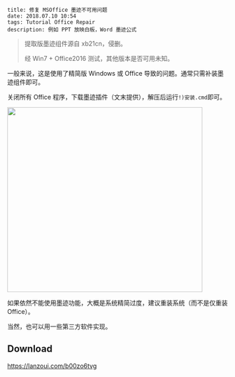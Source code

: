 ```
title: 修复 MSOffice 墨迹不可用问题
date: 2018.07.10 10:54
tags: Tutorial Office Repair
description: 例如 PPT 放映白板，Word 墨迹公式
```

> 提取版墨迹组件源自 xb21cn，侵删。
>
> 经 Win7 + Office2016 测试，其他版本是否可用未知。

一般来说，这是使用了精简版 Windows 或 Office 导致的问题。通常只需补装墨迹组件即可。

关闭所有 Office 程序，下载墨迹插件（文末提供），解压后运行`!)安装.cmd`即可。

<img src="/res/20180710-1054-001.webp" width="446" height="422">

如果依然不能使用墨迹功能，大概是系统精简过度，建议重装系统（而不是仅重装 Office）。

当然，也可以用一些第三方软件实现。

## Download

<https://lanzoui.com/b00zo6tvg>
